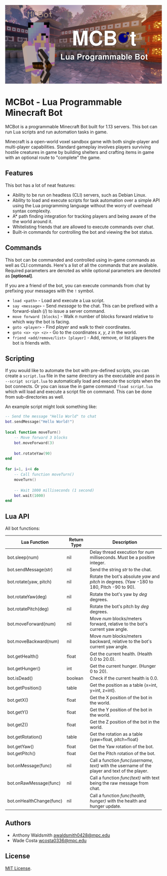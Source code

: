 ![MCBot](banner.png)

# MCBot - Lua Programmable Minecraft Bot

MCBot is a programmable Minecraft Bot built for 1.13 servers.
This bot can run Lua scripts and run automation tasks in game. 

Minecraft is a open-world voxel sandbox game with both single-player and multi-player capabilities.
Standard gameplay involves players surviving hostile creatures in game by building shelters and crafting
items in game with an optional route to "complete" the game.

## Features

This bot has a lot of neat features:

- Ability to be run on headless (CLI) servers, such as Debian Linux.
- Ability to load and execute scripts for task automation over a simple
  API using the Lua programming language without the worry of overhead syntax complexity.
- A* path finding integration for tracking players and being aware of the the world around it.
- Whitelisting friends that are allowed to execute commands over chat.
- Built-in commands for controlling the bot and viewing the bot status.

## Commands

This bot can be commanded and controlled using in-game commands
as well as CLI commands. Here's a list of all the commands that
are available. Required parameters are denoted as **<required>**
while optional parameters are denoted as **[optional]**.

If you are a friend of the bot, you can execute commands from
chat by prefixing your messages with the `!` symbol.

- `load <path>` - Load and execute a Lua script.
- `say <message>` - Send *message* to the chat. This can be prefixed with a forward-slash (/) to issue a server command.
- `move forward [blocks]` - Walk *n* number of blocks forward relative to which way the bot is facing.
- `goto <player>` - Find *player* and walk to their coordinates.
- `goto <x> <y> <z>` - Go to the coordinates *x*, *y*, *z* in the world.
- `friend <add/remove/list> [player]` - Add, remove, or list players the bot is friends with.

## Scripting

If you would like to automate the bot with pre-defined scripts,
you can create a `script.lua` file in the same directory as the
executable and pass in `--script script.lua` to
automatically load and execute the scripts when the bot connects. Or
you can issue the in game command `!load script.lua` which will
load and execute a script file on command. This can be done from
sub-directories as well.

An example script might look something like:

```lua
-- Send the message "Hello World" to chat
bot.sendMessage("Hello World!")

local function moveTurn()
	-- Move forward 3 blocks
	bot.moveForward(3)
	
	bot.rotateYaw(90)
end

for i=1, i<4 do
	-- Call function moveTurn()
	moveTurn()
	
	-- Wait 1000 milliseconds (1 second)
	bot.wait(1000)
end
```

## Lua API

All bot functions:

| Lua Function             | Return Type | Description                                                                                    |
|--------------------------|-------------|------------------------------------------------------------------------------------------------|
| bot.sleep(num)           | nil         | Delay thread execution for *num* milliseconds. Must be a positive integer.                     |
| bot.sendMessage(str)     | nil         | Send the string *str* to the chat.                                                             |
| bot.rotate(yaw, pitch)   | nil         | Rotate the bot's absolute *yaw* and *pitch* in degrees. (Yaw -180 to 180, Pitch -90 to 90).    |
| bot.rotateYaw(deg)       | nil         | Rotate the bot's yaw by *deg* degrees.                                                         |
| bot.rotatePitch(deg)     | nil         | Rotate the bot's pitch by *deg* degrees.                                                       |
| bot.moveForward(num)     | nil         | Move *num* blocks/meters forward, relative to the bot's current yaw angle.                     |
| bot.moveBackward(num)    | nil         | Move *num* blocks/meters backward, relative to the bot's current yaw angle.                    |
| bot.getHealth()          | float       | Get the current health. (Health 0.0 to 20.0).                                                  |
| bot.getHunger()          | int         | Get the current hunger. (Hunger 0 to 20).                                                      |
| bot.isDead()             | boolean     | Check if the current health is 0.0.                                                            |
| bot.getPosition()        | table       | Get the position as a table {x=int, y=int, z=int}.                                             |
| bot.getX()               | float       | Get the X position of the bot in the world.                                                    |
| bot.getY()               | float       | Get the Y position of the bot in the world.                                                    |
| bot.getZ()               | float       | Get the Z position of the bot in the world.                                                    |
| bot.getRotation()        | table       | Get the rotation as a table {yaw=float, pitch=float}                                           |
| bot.getYaw()             | float       | Get the Yaw rotation of the bot.                                                               |
| bot.getPitch()           | float       | Get the Pitch rotation of the bot.                                                             |
| bot.onMessage(func)      | nil         | Call a function *func(username, text)* with the username of the player and text of the player. |
| bot.onRawMessage(func)   | nil         | Call a function *func(text)* with text being the raw message from chat.                        |
| bot.onHealthChange(func) | nil         | Call a function *func(health, hunger)* with the health and hunger update.                      |


## Authors
- Anthony Waldsmith [awaldsmith0428@mpc.edu](mailto:awaldsmith0428@mpc.edu)
- Wade Costa [wcosta0336@mpc.edu](mailto:wcosta0336@mpc.edu)

## License

[MIT License](./LICENSE).
